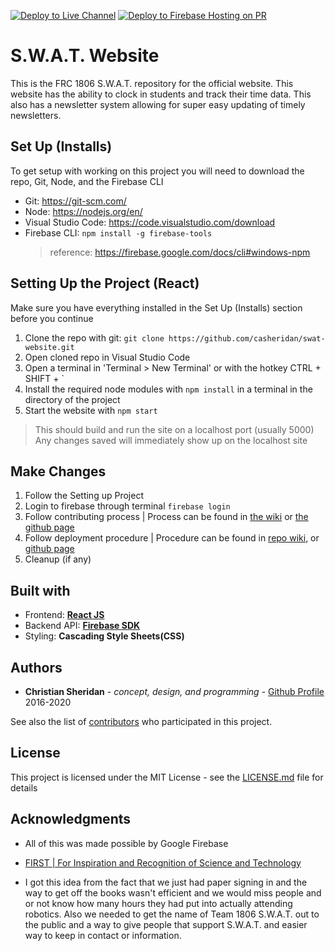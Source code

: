 [![Deploy to Live Channel](https://github.com/casheridan/swat-website/actions/workflows/deploy-prod.yml/badge.svg)](https://github.com/casheridan/swat-website/actions/workflows/deploy-prod.yml) [![Deploy to Firebase Hosting on PR](https://github.com/casheridan/swat-website/actions/workflows/firebase-hosting-pull-request.yml/badge.svg)](https://github.com/casheridan/swat-website/actions/workflows/firebase-hosting-pull-request.yml)

# S.W.A.T. Website

This is the FRC 1806 S.W.A.T. repository for the official website. This website has the ability to clock in students and
track their time data. This also has a newsletter system allowing for super easy updating of timely newsletters.

## Set Up (Installs)

To get setup with working on this project you will need to download the repo, Git, Node, and the Firebase CLI

- Git: https://git-scm.com/
- Node: https://nodejs.org/en/
- Visual Studio Code: https://code.visualstudio.com/download
- Firebase CLI: `npm install -g firebase-tools`
  > reference: https://firebase.google.com/docs/cli#windows-npm

## Setting Up the Project (React)

Make sure you have everything installed in the Set Up (Installs) section before you continue

1. Clone the repo with git: `git clone https://github.com/casheridan/swat-website.git`
2. Open cloned repo in Visual Studio Code
3. Open a terminal in 'Terminal > New Terminal' or with the hotkey CTRL + SHIFT + `
3. Install the required node modules with `npm install` in a terminal in the directory of the project
4. Start the website with `npm start`
 > This should build and run the site on a localhost port (usually 5000)
 > Any changes saved will immediately show up on the localhost site

## Make Changes

1. Follow the Setting up Project
2. Login to firebase through terminal `firebase login`
3. Follow contributing process | Process can be found in [the wiki](https://github.com/casheridan/swat-website/wiki/Contributing-Process) or [the github page](https://casheridan.github.io/swat-website/docs/deployment/making-changes)
4. Follow deployment procedure | Procedure can be found in [repo wiki](https://github.com/casheridan/swat-website/wiki/Deployment), or [github page](https://casheridan.github.io/swat-website/docs/deployment/live-site-deployment)
5. Cleanup (if any)

## Built with

- Frontend: **[React JS](https://reactjs.org/)**
- Backend API: **[Firebase SDK](https://firebase.google.com/)**
- Styling: **Cascading Style Sheets(CSS)**

## Authors

- **Christian Sheridan** - _concept, design, and programming_ - [Github Profile](https://github.com/casheridan) 2016-2020

See also the list of [contributors](https://github.com/casheridan/swat-website/contributors) who participated in this project.

## License

This project is licensed under the MIT License - see the [LICENSE.md](https://github.com/casheridan/swat-website/blob/master/LICENSE.md) file for details

## Acknowledgments

- All of this was made possible by Google Firebase

- [FIRST | For Inspiration and Recognition of Science and Technology](https://www.firstinspires.org/)

- I got this idea from the fact that we just had paper signing in and the way to get off the books wasn't
  efficient and we would miss people and or not know how many hours they had put into actually attending robotics.
  Also we needed to get the name of Team 1806 S.W.A.T. out to the public and a way to give people that support S.W.A.T.
  and easier way to keep in contact or information.
